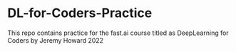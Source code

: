 # DL-for-Coders-Practice
This repo contains practice for the fast.ai course titled as DeepLearning for Coders by Jeremy Howard 2022
